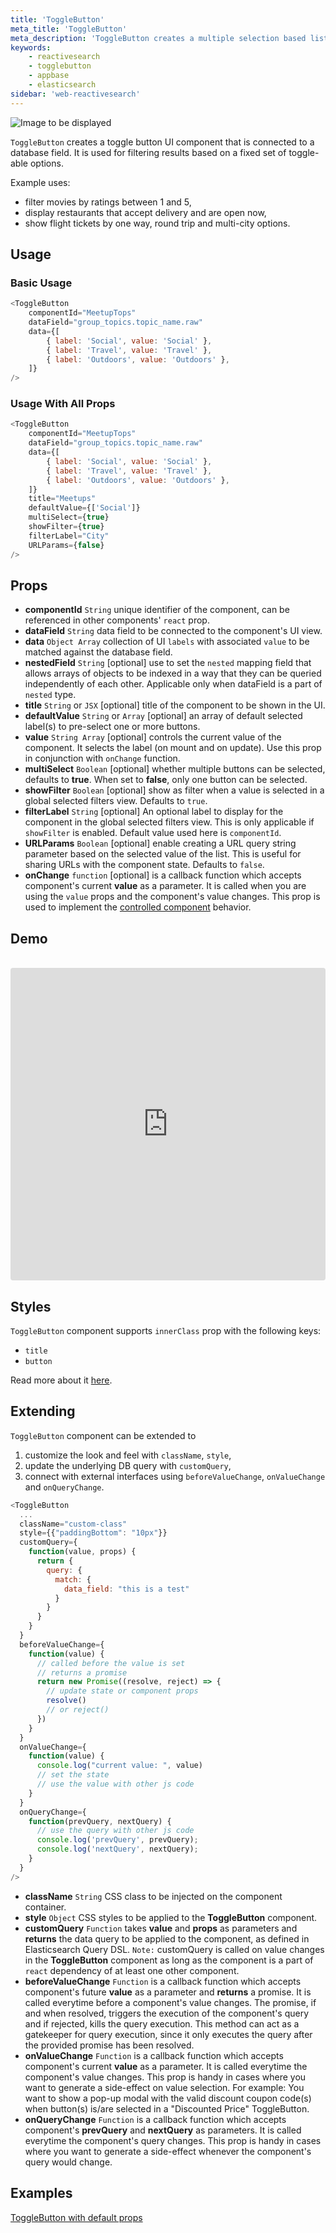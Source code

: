 ```yaml
---
title: 'ToggleButton'
meta_title: 'ToggleButton'
meta_description: 'ToggleButton creates a multiple selection based list UI component that is connected to a database field.'
keywords:
    - reactivesearch
    - togglebutton
    - appbase
    - elasticsearch
sidebar: 'web-reactivesearch'
---
```


![Image to be displayed](https://i.imgur.com/33dxDWT.png)

`ToggleButton` creates a toggle button UI component that is connected to a database field. It is used for filtering results based on a fixed set of toggle-able options.

Example uses:

-   filter movies by ratings between 1 and 5,
-   display restaurants that accept delivery and are open now,
-   show flight tickets by one way, round trip and multi-city options.

## Usage

### Basic Usage

```js
<ToggleButton
	componentId="MeetupTops"
	dataField="group_topics.topic_name.raw"
	data={[
		{ label: 'Social', value: 'Social' },
		{ label: 'Travel', value: 'Travel' },
		{ label: 'Outdoors', value: 'Outdoors' },
	]}
/>
```

### Usage With All Props

```js
<ToggleButton
	componentId="MeetupTops"
	dataField="group_topics.topic_name.raw"
	data={[
		{ label: 'Social', value: 'Social' },
		{ label: 'Travel', value: 'Travel' },
		{ label: 'Outdoors', value: 'Outdoors' },
	]}
	title="Meetups"
	defaultValue={['Social']}
	multiSelect={true}
	showFilter={true}
	filterLabel="City"
	URLParams={false}
/>
```

## Props

-   **componentId** `String`
    unique identifier of the component, can be referenced in other components' `react` prop.
-   **dataField** `String`
    data field to be connected to the component's UI view.
-   **data** `Object Array`
    collection of UI `labels` with associated `value` to be matched against the database field.
-   **nestedField** `String` [optional]
    use to set the `nested` mapping field that allows arrays of objects to be indexed in a way that they can be queried independently of each other. Applicable only when dataField is a part of `nested` type.
-   **title** `String` or `JSX` [optional]
    title of the component to be shown in the UI.
-   **defaultValue** `String` or `Array` [optional]
    an array of default selected label(s) to pre-select one or more buttons.
-   **value** `String Array` [optional]
    controls the current value of the component. It selects the label (on mount and on update). Use this prop in conjunction with `onChange` function.
-   **multiSelect** `Boolean` [optional]
    whether multiple buttons can be selected, defaults to **true**. When set to **false**, only one button can be selected.
-   **showFilter** `Boolean` [optional]
    show as filter when a value is selected in a global selected filters view. Defaults to `true`.
-   **filterLabel** `String` [optional]
    An optional label to display for the component in the global selected filters view. This is only applicable if `showFilter` is enabled. Default value used here is `componentId`.
-   **URLParams** `Boolean` [optional]
    enable creating a URL query string parameter based on the selected value of the list. This is useful for sharing URLs with the component state. Defaults to `false`.
-   **onChange** `function` [optional]
    is a callback function which accepts component's current **value** as a parameter. It is called when you are using the `value` props and the component's value changes. This prop is used to implement the [controlled component](https://reactjs.org/docs/forms.html#controlled-components) behavior.

## Demo

<br />

<iframe src="https://codesandbox.io/embed/github/appbaseio/reactivesearch/tree/next/packages/web/examples/ToggleButton" style="width:100%; height:500px; border:0; border-radius: 4px; overflow:hidden;" sandbox="allow-modals allow-forms allow-popups allow-scripts allow-same-origin"></iframe>

## Styles

`ToggleButton` component supports `innerClass` prop with the following keys:

-   `title`
-   `button`

Read more about it [here](/theming/class.html).

## Extending

`ToggleButton` component can be extended to

1. customize the look and feel with `className`, `style`,
2. update the underlying DB query with `customQuery`,
3. connect with external interfaces using `beforeValueChange`, `onValueChange` and `onQueryChange`.

```js
<ToggleButton
  ...
  className="custom-class"
  style={{"paddingBottom": "10px"}}
  customQuery={
    function(value, props) {
      return {
        query: {
          match: {
            data_field: "this is a test"
          }
        }
      }
    }
  }
  beforeValueChange={
    function(value) {
      // called before the value is set
      // returns a promise
      return new Promise((resolve, reject) => {
        // update state or component props
        resolve()
        // or reject()
      })
    }
  }
  onValueChange={
    function(value) {
      console.log("current value: ", value)
      // set the state
      // use the value with other js code
    }
  }
  onQueryChange={
    function(prevQuery, nextQuery) {
      // use the query with other js code
      console.log('prevQuery', prevQuery);
      console.log('nextQuery', nextQuery);
    }
  }
/>
```

-   **className** `String`
    CSS class to be injected on the component container.
-   **style** `Object`
    CSS styles to be applied to the **ToggleButton** component.
-   **customQuery** `Function`
    takes **value** and **props** as parameters and **returns** the data query to be applied to the component, as defined in Elasticsearch Query DSL.
    `Note:` customQuery is called on value changes in the **ToggleButton** component as long as the component is a part of `react` dependency of at least one other component.
-   **beforeValueChange** `Function`
    is a callback function which accepts component's future **value** as a parameter and **returns** a promise. It is called everytime before a component's value changes. The promise, if and when resolved, triggers the execution of the component's query and if rejected, kills the query execution. This method can act as a gatekeeper for query execution, since it only executes the query after the provided promise has been resolved.
-   **onValueChange** `Function`
    is a callback function which accepts component's current **value** as a parameter. It is called everytime the component's value changes. This prop is handy in cases where you want to generate a side-effect on value selection. For example: You want to show a pop-up modal with the valid discount coupon code(s) when button(s) is/are selected in a "Discounted Price" ToggleButton.
-   **onQueryChange** `Function`
    is a callback function which accepts component's **prevQuery** and **nextQuery** as parameters. It is called everytime the component's query changes. This prop is handy in cases where you want to generate a side-effect whenever the component's query would change.

## Examples

<a href="https://opensource.appbase.io/playground/?selectedKind=Base%20components%2FToggleButton" target="_blank">ToggleButton with default props</a>
